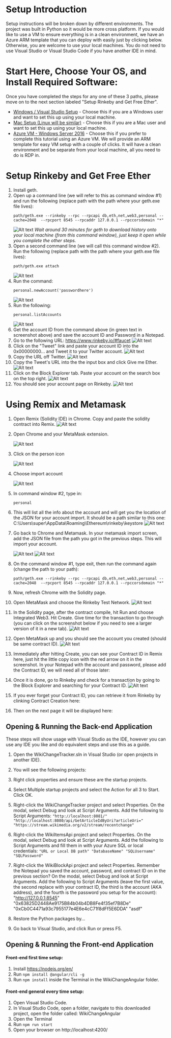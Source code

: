 # Setup Introduction
Setup instructions will be broken down by different environments.  The project was built in Python so it would be more cross platform. If you would like to use a VM to ensure everything is in a clean environment, we have an Azure ARM template that you can deploy with easily just by clicking below.  Otherwise, you are welcome to use your local machines.  You do not need to use Visual Studio or Visual Studio Code if you have another IDE in mind.   

# Start Here, Choose Your OS, and Install Required Software: 
Once you have completed the steps for any one of these 3 paths, please move on to the next section labeled "Setup Rinkeby and Get Free Ether". 
* [Windows / Visual Studio Setup](https://github.com/razi-rais/eth-wikipedia-changetracker/blob/master/Documentation/WindowsSetup.md) - Choose this if you are a Windows user and want to set this up using your local machine. 
* [Mac Setup (Linux will be similar)](https://github.com/razi-rais/eth-wikipedia-changetracker/blob/master/Documentation/LinuxSetup.md) - Choose this if you are a Mac user and want to set this up using your local machine. 
* [Azure VM - Windows Server 2016](https://github.com/razi-rais/eth-wikipedia-changetracker/blob/master/Documentation/VMSetup.md) - Choose this if you prefer to complete this tutorial using an Azure VM.  We will provide an ARM template for easy VM setup with a couple of clicks.  It will have a clean environment and be separate from your local machine, all you need to do is RDP in.  

# Setup Rinkeby and Get Free Ether
1. Install geth.
2. Open up a command line (we will refer to this as command window #1) and run the following (replace path with the path where your geth.exe file lives): 
   ```
   path/geth.exe --rinkeby --rpc --rpcapi db,eth,net,web3,personal --cache=2048  --rpcport 8545 --rpcaddr 127.0.0.1 --rpccorsdomain "*"
   ```
      ![Alt text](/DocumentationImages/Rinkeby/1-geth.jpg?raw=true)
      *Wait around 30 minutes for geth to download history onto your local machine (from this command window), just keep it open while you complete the other steps.*
3. Open a second command line (we will call this command window #2). Run the following (replace path with the path where your geth.exe file lives): 
   ```
   path/geth.exe attach
   ```
   ![Alt text](/DocumentationImages/Rinkeby/2-geth-attach.jpg?raw=true)
4. Run the command: 
   ```
   personal.newAccount('passwordhere')
   ```
   ![Alt text](/DocumentationImages/Rinkeby/3-newaccount.jpg?raw=true)
5. Run the following: 
   ```
   personal.listAccounts
   ```
   ![Alt text](/DocumentationImages/Rinkeby/4-listaccounts.jpg?raw=true)
6. Get the account ID from the command above (in green text in screenshot above) and save the account ID and Password in a Notepad.
7. Go to the following URL: https://www.rinkeby.io/#faucet
   ![Alt text](/DocumentationImages/Rinkeby/5-rinkeby.jpg?raw=true)
8. Click on the "Tweet" link and paste your account ID into the 0x00000000... and Tweet it to your Twitter account. 
   ![Alt text](/DocumentationImages/Rinkeby/6-tweet.jpg?raw=true)
9. Copy the URL off Twitter.
   ![Alt text](/DocumentationImages/Rinkeby/7-twitter.jpg?raw=true)
10. Copy the Tweet's URL into the the input box and click Give me Ether. 
    ![Alt text](/DocumentationImages/Rinkeby/8-twitterurlrinkeby.jpg?raw=true)
11. Click on the Block Explorer tab. Paste your account on the search box on the top right. 
   ![Alt text](/DocumentationImages/Rinkeby/9-blockexplorer.jpg?raw=true)
12. You should see your account page on Rinkeby. 
   ![Alt text](/DocumentationImages/Rinkeby/10-rinkebyaccount.jpg?raw=true)

# Using Remix and Metamask
1. Open Remix (Solidity IDE) in Chrome. Copy and paste the solidity contract into Remix. 
   ![Alt text](/DocumentationImages/Metamask/1-remix.jpg?raw=true)
2. Open Chrome and your MetaMask extension.

   ![Alt text](/DocumentationImages/Metamask/2-metamask.jpg?raw=true)
3. Click on the person icon

   ![Alt text](/DocumentationImages/Metamask/personicon.jpg?raw=true)
4. Choose import account

   ![Alt text](/DocumentationImages/Metamask/3-import.jpg?raw=true)
5. In command window #2, type in: 
   ```
   personal
   ```
6. This will list all the info about the account and will get you the location of the JSON for your account import. It should be a path similar to this one: C:\Users\super\AppData\Roaming\Ethereum\rinkeby\keystore
   ![Alt text](/DocumentationImages/Metamask/5-localpath.jpg?raw=true)
7. Go back to Chrome and Metamask.  In your metamask import screen, add the JSON file from the path you got in the previous steps. This will import your account.

   ![Alt text](/DocumentationImages/Metamask/4-json.jpg?raw=true)
   ![Alt text](/DocumentationImages/Metamask/6-jsonfile.jpg?raw=true)
 
8. On the command window #1, type exit, then run the command again (change the path to your path): 
   ```
   path/geth.exe --rinkeby --rpc --rpcapi db,eth,net,web3,personal --cache=2048  --rpcport 8545 --rpcaddr 127.0.0.1 --rpccorsdomain "*"
   ```
9. Now, refresh Chrome with the Solidity page.
10. Open MetaMask and choose the Rinkeby Test Network. 
   ![Alt text](/DocumentationImages/Metamask/8-rinkebytestnet.jpg?raw=true)
11. In the Solidity page, after the contract compile, hit Run and choose Integrated Web3. Hit Create. Give time for the transaction to go through (you can click on the screenshot below if you need to see a larger version of it in a new tab). 
   ![Alt text](/DocumentationImages/Metamask/7-integrated-web3.jpg?raw=true)
12. Open MetaMask up and you should see the account you created (should be same contract ID).
   ![Alt text](/DocumentationImages/Metamask/9-accountbalance.jpg?raw=true) 

13. Immediately after hitting Create, you can see your Contract ID in Remix here, just hit the little copy icon with the red arrow on it in the screenshot.  In your Notepad with the account and password, please add the Contract ID, we will need all of those later:

14. Once it is done, go to Rinkeby and check for a transaction by going to the Block Explorer and searching for your Contract ID. 
   ![Alt text](/DocumentationImages/Metamask/10-contractcreation.jpg?raw=true)
15. If you ever forget your Contract ID, you can retrieve it from Rinkeby by clinking Contract Creation here:
16. Then on the next page it will be displayed here: 

## Opening & Running the Back-end Application
These steps will show usage with Visual Studio as the IDE, however you can use any IDE you like and do equivalent steps and use this as a guide. 

1. Open the WikiChangeTracker.sln in Visual Studio (or open projects in another IDE).
2. You will see the following projects:

3. Right click properties and ensure these are the startup projects.

4. Select Multiple startup projects and select the Action for all 3 to Start. Click OK. 

5. Right-click the WikiChangeTracker project and select Properties. On the modal, select Debug and look at Script Arguments. Add the following to Script Arguments: `"http://localhost:8081/" "http://localhost:8080/api/GetArticleIdByUri?articleUri=" "https://stream.wikimedia.org/v2/stream/recentchange"`

6. Right-click the WikiItemsApi project and select Properties. On the modal, select Debug and look at Script Arguments. Add the following to Script Arguments and fill them in with your Azure SQL or local credentials: `"URL or Local DB path" "DatabaseName" "SQLUsername" "SQLPassword"`

7. Right-click the WikiBlockApi project and select Properties. Remember the Notepad you saved the account, password, and contract ID on in the previous section? On the modal, select Debug and look at Script Arguments. Add the following to Script Arguments (leave the first value, the second replace with your contract ID, the third is the account (AKA address), and the fourth is the password you setup for the account): "http://127.0.0.1:8545" "0x63825D2448Ae9175B84b04b4DB8Fe4f35ef7B8De" "0xCb0C4471a93c7955177e4E6e4cC71f8dFf5E6DDA" "asdf" 

8. Restore the Python packages by...

9. Go back to Visual Studio, and click Run or press F5.

## Opening & Running the Front-end Application
#### Front-end first time setup: 
1. Install https://nodejs.org/en/
2. Run `npm install @angular/cli -g`
3. Run `npm install` inside the Terminal in the WikiChangeAngular folder.

#### Front-end general every time setup:
1. Open Visual Studio Code.
2. In Visual Studio Code, open a folder, navigate to this downloaded project, open the folder called: WikiChangeAngular
3. Open the Terminal
4. Run `npm run start`
5. Open your browser on http://localhost:4200/ 
